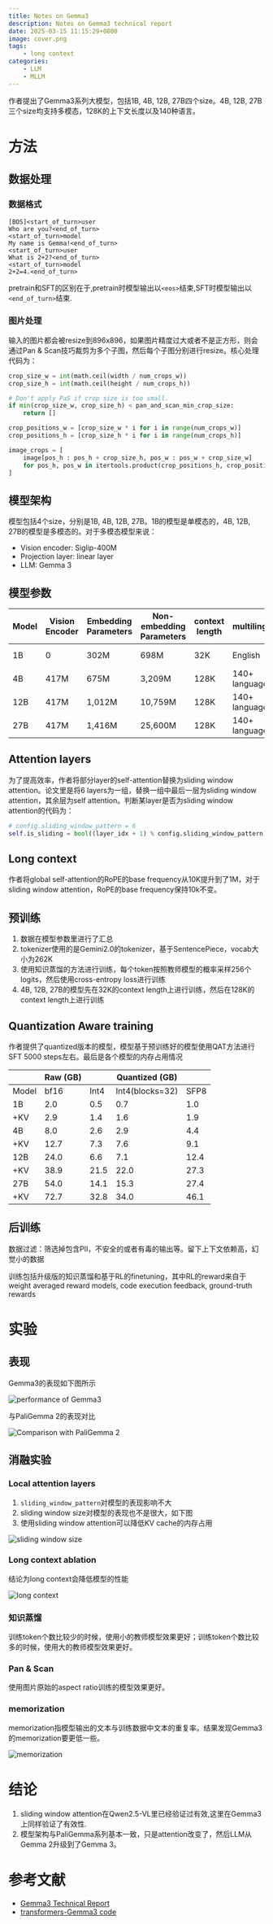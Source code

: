 ```yaml
---
title: Notes on Gemma3
description: Notes on Gemma3 technical report
date: 2025-03-15 11:15:29+0800
image: cover.png
tags: 
    - long context
categories:
    - LLM
    - MLLM 
---
```




作者提出了Gemma3系列大模型，包括1B, 4B, 12B, 27B四个size。4B, 12B, 27B三个size均支持多模态，128K的上下文长度以及140种语言。

# 方法

## 数据处理

### 数据格式

```
[BOS]<start_of_turn>user 
Who are you?<end_of_turn> 
<start_of_turn>model 
My name is Gemma!<end_of_turn> 
<start_of_turn>user 
What is 2+2?<end_of_turn> 
<start_of_turn>model
2+2=4.<end_of_turn>
```

pretrain和SFT的区别在于,pretrain时模型输出以`<eos>`结束,SFT时模型输出以`<end_of_turn>`结束.

### 图片处理

输入的图片都会被resize到896x896，如果图片精度过大或者不是正方形，则会通过Pan & Scan技巧裁剪为多个子图，然后每个子图分别进行resize。核心处理代码为：

```python
crop_size_w = int(math.ceil(width / num_crops_w))
crop_size_h = int(math.ceil(height / num_crops_h))

# Don't apply PaS if crop size is too small.
if min(crop_size_w, crop_size_h) < pan_and_scan_min_crop_size:
    return []

crop_positions_w = [crop_size_w * i for i in range(num_crops_w)]
crop_positions_h = [crop_size_h * i for i in range(num_crops_h)]

image_crops = [
    image[pos_h : pos_h + crop_size_h, pos_w : pos_w + crop_size_w]
    for pos_h, pos_w in itertools.product(crop_positions_h, crop_positions_w)
]
```

## 模型架构

模型包括4个size，分别是1B, 4B, 12B, 27B。1B的模型是单模态的，4B, 12B, 27B的模型是多模态的。对于多模态模型来说：

- Vision encoder: Siglip-400M
- Projection layer: linear layer
- LLM: Gemma 3

## 模型参数

| Model | Vision  Encoder | Embedding Parameters | Non-embedding Parameters | context length | multilingual | training data |
|-------|--------------|----------------------|--------------------------|---------------|-------------|-------------|
| 1B | 0 | 302M | 698M | 32K | English | 2T tokens |
| 4B | 417M | 675M | 3,209M | 128K | 140+ languages | 4T tokens |
| 12B | 417M | 1,012M | 10,759M | 128K | 140+ languages | 12T tokens |
| 27B | 417M | 1,416M | 25,600M | 128K | 140+ languages | 14T tokens |

## Attention layers

为了提高效率，作者将部分layer的self-attention替换为sliding window attention。论文里是将6 layers为一组，替换一组中最后一层为sliding window attention，其余层为self attention。判断某layer是否为sliding window attention的代码为：

```python
# config.sliding_window_pattern = 6
self.is_sliding = bool((layer_idx + 1) % config.sliding_window_pattern)
```

## Long context

作者将global self-attention的RoPE的base frequency从10K提升到了1M，对于sliding window attention，RoPE的base frequency保持10k不变。

## 预训练

1. 数据在模型参数里进行了汇总
2. tokenizer使用的是Gemini2.0的tokenizer，基于SentencePiece，vocab大小为262K
3. 使用知识蒸馏的方法进行训练，每个token按照教师模型的概率采样256个logits，然后使用cross-entropy loss进行训练
4. 4B, 12B, 27B的模型先在32K的context length上进行训练，然后在128K的context length上进行训练

## Quantization Aware training

作者提供了quantized版本的模型，模型基于预训练好的模型使用QAT方法进行SFT 5000 steps左右。最后是各个模型的内存占用情况

|      |Raw (GB) ||Quantized (GB)||  
|------|--------|--------|--------|--------|
|Model |bf16 |Int4| Int4(blocks=32)| SFP8|  
|1B |2.0 |0.5 |0.7 |1.0 |
|+KV |2.9 |1.4 |1.6 |1.9 |
|4B |8.0 |2.6 |2.9 |4.4 |
|+KV |12.7 |7.3 |7.6 |9.1 |
|12B |24.0 |6.6 |7.1 |12.4 |
|+KV |38.9 |21.5 |22.0 |27.3 |
|27B |54.0 |14.1 |15.3 |27.4 |
|+KV |72.7 |32.8 |34.0 |46.1|

## 后训练

数据过滤：筛选掉包含PII，不安全的或者有毒的输出等。留下上下文依赖高，幻觉小的数据

训练包括升级版的知识蒸馏和基于RL的finetuning，其中RL的reward来自于weight averaged reward models, code execution feedback, ground-truth rewards

# 实验

## 表现

Gemma3的表现如下图所示

![performance of Gemma3](performance.png)

与PaliGemma 2的表现对比

![Comparison with PaliGemma 2](comparison_with_pali_gemma_2.png)

## 消融实验

### Local attention layers

1. `sliding_window_pattern`对模型的表现影响不大
2. sliding window size对模型的表现也不是很大，如下图
3. 使用sliding window attention可以降低KV cache的内存占用

![sliding window size](sliding_window_size.png)

### Long context ablation

结论为long context会降低模型的性能

![long context](long_context.png)

### 知识蒸馏

训练token个数比较少的时候，使用小的教师模型效果更好；训练token个数比较多的时候，使用大的教师模型效果更好。

### Pan & Scan

使用图片原始的aspect ratio训练的模型效果更好。

### memorization

memorization指模型输出的文本与训练数据中文本的重复率。结果发现Gemma3的memorization要更低一些。

![memorization](memorization.png)

# 结论

1. sliding window attention在Qwen2.5-VL里已经验证过有效,这里在Gemma3上同样验证了有效性.
2. 模型架构与PaliGemma系列基本一致，只是attention改变了，然后LLM从Gemma 2升级到了Gemma 3。

# 参考文献

- [Gemma3 Technical Report](https://storage.googleapis.com/deepmind-media/gemma/Gemma3Report.pdf)
- [transformers-Gemma3 code](https://github.com/huggingface/transformers/tree/main/src/transformers/models/gemma3)
